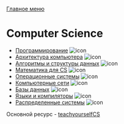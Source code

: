 [Главное меню](../README.md)

# Computer Science

+ [Программирование](../java/javamenu.md) ![icon][done]
+ [Архитектура компьютера](../empty.md) ![icon][done]
+ [Алгоритмы и структуры данных](../empty.md) ![icon][done]
+ [Математика для CS](../empty.md) ![icon][done]
+ [Операционные системы](../empty.md) ![icon][done]
+ [Компьютерные сети](../empty.md) ![icon][done]
+ [Базы данных](../databases/databases.md) ![icon][done]
+ [Языки и компиляторы](../empty.md) ![icon][done]
+ [Распределенные системы](../empty.md) ![icon][done]

[done]:../done.png

Основной ресурс - [teachyourselfCS](https://github.com/ilmoi/teachyourselfCS-RU/blob/master/Teach_yourself_cs-2020-RU.md)
